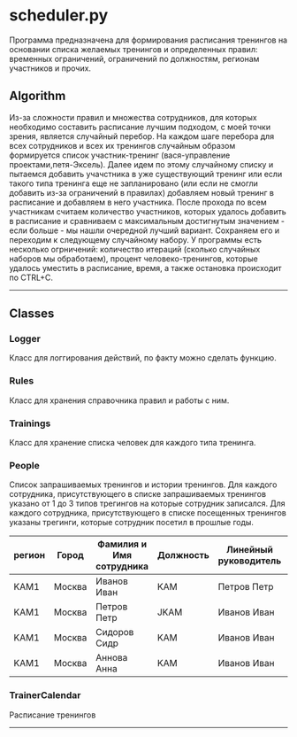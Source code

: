 # scheduler.py
  Программа предназначена для формирования расписания тренингов на основании списка желаемых тренингов и определенных правил: временных ограничений, ограничений по должностям, регионам участников и прочих.
  

## Algorithm
  Из-за сложности правил и множества сотрудников, для которых необходимо составить расписание лучшим подходом, с моей точки зрения, является случайный перебор. 
  На каждом шаге перебора для всех сотрудников и всех их тренингов случайным образом формируется список участник-тренинг (вася-управление проектами,петя-Эксель). Далее идем по этому случайному списку и пытаемся добавить учачстника в уже существующий тренинг или если такого типа тренинга еще не запланировано (или если не смогли добавить из-за ограничений в правилах) добавляем новый тренинг в расписание и добавляем в него участника. 
  После прохода по всем участникам считаем количество участников, которых удалось добавить в расписание и сравниваем с максимальным достигнутым значением - если больше - мы нашли очередной лучший вариант. Сохраняем его и переходим к следующему случайному набору. У программы есть несколько огрничений: количество итераций (сколько случайных наборов мы обработаем), процент человеко-тренингов, которые удалось уместить в расписание, время, а также остановка происходит по CTRL+C.
  
___
## Classes
### Logger
Класс для логгирования действий, по факту можно сделать функцию.

### Rules
Класс для хранения справочника правил и работы с ним.

### Trainings
Класс для хранение списка человек для каждого типа тренинга.

### People
Список запрашиваемых тренингов и истории тренингов. Для каждого сотрудника, присутствующего в списке запрашиваемых тренингов указано от 1 до 3 типов трегингов на которые сотрудник записался. Для каждого сотрудника, присутствующего в списке посещенных тренингов указаны трегинги, которые сотрудник посетил в прошлые годы. 

|регион|Город|Фамилия и Имя сотрудника|Должность|Линейный руководитель|KAM 1|KAM 2|...|
|---|---|---|---|---|---|---|---|
|KAM1|Москва|Иванов Иван|KAM|Петров Петр|1|1|...|
|KAM1|Москва|Петров Петр|JKAM|Иванов Иван||1|...|
|KAM1|Москва|Сидоров Сидр|KAM|Иванов Иван|1||...|
|KAM1|Москва|Аннова Анна|KAM|Иванов Иван|||...|


### TrainerCalendar
Расписание тренингов
____


  
